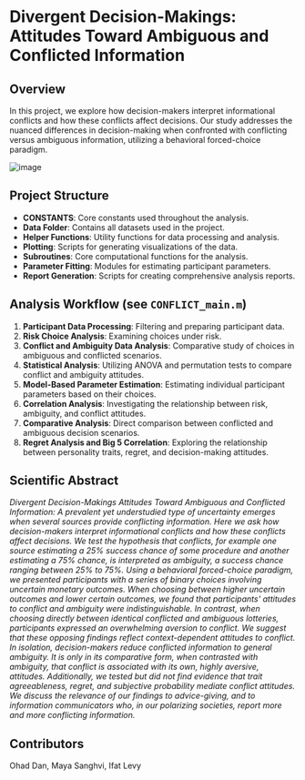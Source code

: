 
# Divergent Decision-Makings: Attitudes Toward Ambiguous and Conflicted Information
## Overview
In this project, we explore how decision-makers interpret informational conflicts and how these conflicts affect decisions. Our study addresses the nuanced differences in decision-making when confronted with conflicting versus ambiguous information, utilizing a behavioral forced-choice paradigm.

 ![image](https://github.com/LevyDecisionNeuroLab/conflict/assets/2526841/57e9635f-268a-4ef9-afc3-cb1d3a28f3f5)


## Project Structure
* **CONSTANTS**: Core constants used throughout the analysis.
* **Data Folder**: Contains all datasets used in the project.
* **Helper Functions**: Utility functions for data processing and analysis.
* **Plotting**: Scripts for generating visualizations of the data.
* **Subroutines**: Core computational functions for the analysis.
* **Parameter Fitting**: Modules for estimating participant parameters.
* **Report Generation**: Scripts for creating comprehensive analysis reports.

## Analysis Workflow (see `CONFLICT_main.m`)
 1. **Participant Data Processing**: Filtering and preparing participant data.
 1. **Risk Choice Analysis**: Examining choices under risk.
 1. **Conflict and Ambiguity Data Analysis**: Comparative study of choices in ambiguous and conflicted scenarios.
 1. **Statistical Analysis**: Utilizing ANOVA and permutation tests to compare conflict and ambiguity attitudes.
 1. **Model-Based Parameter Estimation**: Estimating individual participant parameters based on their choices.
 1. **Correlation Analysis**: Investigating the relationship between risk, ambiguity, and conflict attitudes.
 1. **Comparative Analysis**: Direct comparison between conflicted and ambiguous decision scenarios.
 1. **Regret Analysis and Big 5 Correlation**: Exploring the relationship between personality traits, regret, and decision-making attitudes.


## Scientific Abstract

*Divergent Decision-Makings Attitudes Toward Ambiguous and Conflicted Information: A prevalent yet understudied type of uncertainty emerges when several sources provide conflicting information. Here we ask how decision-makers interpret informational conflicts and how these conflicts affect decisions. We test the hypothesis that conflicts, for example one source estimating a 25% success chance of some procedure and another estimating a 75% chance, is interpreted as ambiguity, a success chance ranging between 25% to 75%. Using a behavioral forced-choice paradigm, we presented participants with a series of binary choices involving uncertain monetary outcomes. When choosing between higher uncertain outcomes and lower certain outcomes, we found that participants' attitudes to conflict and ambiguity were indistinguishable. In contrast, when choosing directly between identical conflicted and ambiguous lotteries, participants expressed an overwhelming aversion to conflict. We suggest that these opposing findings reflect context-dependent attitudes to conflict. In isolation, decision-makers reduce conflicted information to general ambiguity. It is only in its comparative form, when contrasted with ambiguity, that conflict is associated with its own, highly aversive, attitudes. Additionally, we tested but did not find evidence that trait agreeableness, regret, and subjective probability mediate conflict attitudes. We discuss the relevance of our findings to advice-giving, and to information communicators who, in our polarizing societies, report more and more conflicting information.*

## Contributors
Ohad Dan, Maya Sanghvi, Ifat Levy
